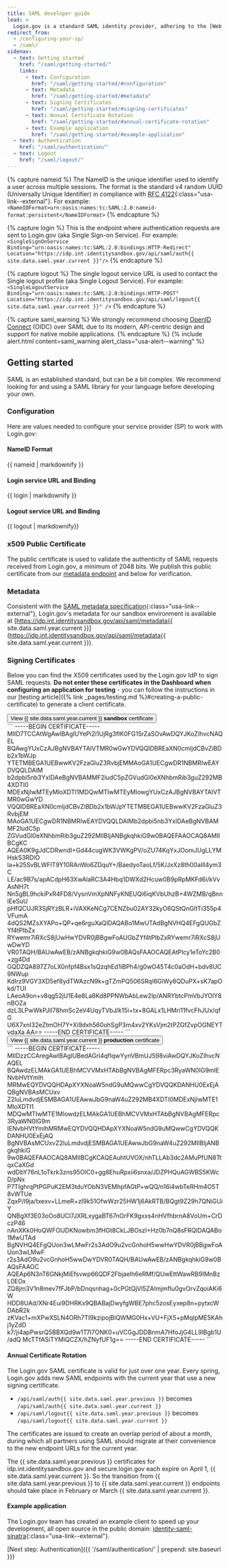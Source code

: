 ```yaml
---
title: SAML developer guide
lead: >
  Login.gov is a standard SAML identity provider, adhering to the [Web Browser SSO Profile](https://en.wikipedia.org/wiki/SAML_2.0#Web_browser_SSO_profile){:class="usa-link--external"} with enhancements for [NIST 800-63-3](https://pages.nist.gov/800-63-3/){:class="usa-link--external"}.
redirect_from:
  - /configuring-your-sp/
  - /saml/
sidenav:
  - text: Getting started
    href: "/saml/getting-started/"
    links:
      - text: Configuration
        href: "/saml/getting-started/#configuration"
      - text: Metadata
        href: "/saml/getting-started/#metadata"
      - text: Signing Certificates
        href: "/saml/getting-started/#signing-certificates"
      - text: Annual Certificate Rotation
        href: "/saml/getting-started/#annual-certificate-rotation"
      - text: Example application
        href: "/saml/getting-started/#example-application"
  - text: Authentication
    href: "/saml/authentication/"
  - text: Logout
    href: "/saml/logout/"
---
```

{% capture nameid %}
The NameID is the unique identifier used to identify a user across multiple sessions. The format is the standard v4 random UUID (Universally Unique Identifier) in compliance with [RFC 4122](https://tools.ietf.org/html/rfc4122){:class="usa-link--external"}. For example:
            `<NameIDFormat>urn:oasis:names:tc:SAML:2.0:nameid-format:persistent</NameIDFormat>`
{% endcapture %}

{% capture login %}
This is the endpoint where authentication requests are sent to Login.gov (aka Single Sign-on Service). For example:
`<SingleSignOnService Binding="urn:oasis:names:tc:SAML:2.0:bindings:HTTP-Redirect" Location="https://idp.int.identitysandbox.gov/api/saml/auth{{ site.data.saml.year.current }}"/>`
{% endcapture %}

{% capture logout %}
  The single logout service URL is used to contact the Single logout profile (aka Single Logout Service). For example:
  `<SingleLogoutService Binding="urn:oasis:names:tc:SAML:2.0:bindings:HTTP-POST" Location="https://idp.int.identitysandbox.gov/api/saml/logout{{ site.data.saml.year.current }}" />`
{% endcapture %}

{% capture saml_warning %}
We strongly recommend choosing [OpenID Connect]({{site.baseurl}}/oidc/getting-started/) (OIDC) over SAML due to its modern, API-centric design and support for native mobile applications.
{% endcapture %}
{% include alert.html content=saml_warning alert_class="usa-alert--warning" %}

<div class="grid-row grid-gap">
  <div class="desktop:grid-col-9 mobile:grid-col-full" markdown="1">

## Getting started

SAML is an established standard, but can be a bit complex. We recommend looking for and using a SAML library for your language before developing your own.

### Configuration

Here are values needed to configure your service provider (SP) to work with Login.gov:

<div class="dev-doc-row">
    <div class="grid-row">
        <div class="grid-col-5">
            <h4 class="parameters clearfix">NameID Format</h4>
        </div>
        <div class="grid-col-7 margin-top-neg-2">
            {{ nameid | markdownify }}
        </div>
    </div>
</div>
<div class="dev-doc-row">
    <div class="grid-row">
        <div class="grid-col-5">
            <h4 class="parameters clearfix">Login service URL and Binding</h4>
        </div>
        <div class="grid-col-7 margin-top-neg-2">
            {{ login | markdownify }}
        </div>
    </div>
</div>
<div class="dev-doc-row">
    <div class="grid-row">
        <div class="grid-col-5">
            <h4 class="parameters clearfix">Logout service URL and Binding</h4>
        </div>
        <div class="grid-col-7 margin-top-neg-2">
            {{ logout | markdownify}}
        </div>
    </div>
</div>

### x509 Public Certificate
  The public certificate is used to validate the authenticity of SAML requests received from Login.gov, a minimum of 2048 bits. We publish this public certificate from our [metadata endpoint](#metadata) and below for verification.

### Metadata

Consistent with the [SAML metadata specification](https://docs.oasis-open.org/security/saml/v2.0/saml-metadata-2.0-os.pdf){:class="usa-link--external"}, Login.gov's metadata for our sandbox environment is available at [https://idp.int.identitysandbox.gov/api/saml/metadata{{ site.data.saml.year.current }}](https://idp.int.identitysandbox.gov/api/saml/metadata{{ site.data.saml.year.current }}).

### Signing Certificates
Below you can find the X509 certificates used by the Login.gov IdP to sign SAML requests. **Do not enter these certificates in the Dashboard when configuring an application for testing** - you can follow the instructions in our [testing article]({% link _pages/testing.md %}#creating-a-public-certificate) to generate a client certificate.

<div class="usa-accordion--bordered">
  <button class="usa-accordion__button" aria-controls="sandbox-cert-{{ site.data.saml.year.current }}">
  View {{ site.data.saml.year.current }} <strong>sandbox</strong> certificate
  </button>
  <div id="sandbox-cert-{{ site.data.saml.year.current }}" class="usa-accordion__content" markdown="1">
```
-----BEGIN CERTIFICATE-----
MIID7TCCAtWgAwIBAgIUYePi2i1UjRg3fIK0FG15rZaSOvAwDQYJKoZIhvcNAQEL
BQAwgYUxCzAJBgNVBAYTAlVTMR0wGwYDVQQIDBREaXN0cmljdCBvZiBDb2x1bWJp
YTETMBEGA1UEBwwKV2FzaGluZ3RvbjEMMAoGA1UECgwDR1NBMRIwEAYDVQQLDAlM
b2dpbi5nb3YxIDAeBgNVBAMMF2ludC5pZGVudGl0eXNhbmRib3guZ292MB4XDTI0
MDExNjIwMTEyMloXDTI1MDQwMTIwMTEyMlowgYUxCzAJBgNVBAYTAlVTMR0wGwYD
VQQIDBREaXN0cmljdCBvZiBDb2x1bWJpYTETMBEGA1UEBwwKV2FzaGluZ3RvbjEM
MAoGA1UECgwDR1NBMRIwEAYDVQQLDAlMb2dpbi5nb3YxIDAeBgNVBAMMF2ludC5p
ZGVudGl0eXNhbmRib3guZ292MIIBIjANBgkqhkiG9w0BAQEFAAOCAQ8AMIIBCgKC
AQEA0K9gJdCDRwndI+Gd44cugWK3VWKgPV/oZU74KqYxJOomJUgLLYMHskS3RDlO
la+k25SvBLWFlT9Y10RAnWo6ZDquY+/BaedyoTaoLf/5K/JxXz8th00aIll4ym3C
LE/ac9B7s/apACdpH63XwAlaRC3A4Hbq1DWXd2Hcuw0B9pRpMKFd6i/kVvAsNH7t
Nn5gBL9hckiPxR4FD8/VysnVmXpNNFyKNEUQi6iqKVbUhzB+4WZMB/qBnnIEeSuU
pHfQCUJR3SjRYzBLR+iVAXKeNCg7CENZbu02AY32kyO6QStQnGItTi355p4VFumA
4dQS2MZsXYAPo+QP+qe6rguXaQIDAQABo1MwUTAdBgNVHQ4EFgQUGbZYf4tPIbZx
RYwemr7iRXcS8jUwHwYDVR0jBBgwFoAUGbZYf4tPIbZxRYwemr7iRXcS8jUwDwYD
VR0TAQH/BAUwAwEB/zANBgkqhkiG9w0BAQsFAAOCAQEAtPlcy1eToYc2B0+zg4Dd
GQDZQA897Z7oLX0nfpf4Bsx1sQzqhEd1iBPh4/g0wO45T4c0aOdH+bdv8UC9NWup
KdIrz9VGY3XD5ef8ydTWAzcN9k+gTZmPQ506SRqI6GlWy8QDuPX+sK7apOkd/TUI
LAeoA9on+v8qg52jU1E4e8La8Kd8PPNWbAbLew2lp/ANRYbtcPmVbJYOlY8nBOZa
dzL3LPwWkPJII78hmSc2eV4UqyTVbJ/k15i+tx+8GALx1LHMri11fvcFhJUx/qfG
U6X7xnI32eZtmOH7Y+Xi9dxh560ohSgP3m4xv2YKsVjm2tPZGfZvpOGNEYTvdaXa
AA==
-----END CERTIFICATE-----
```
  </div>
</div>

<div class="usa-accordion--bordered margin-top-2">
  <button class="usa-accordion__button" aria-controls="production-cert-{{ site.data.saml.year.current }}">
  View {{ site.data.saml.year.current }} <strong>production</strong> certificate
  </button>
  <div id="production-cert-{{ site.data.saml.year.current }}" class="usa-accordion__content" markdown="1">
```
-----BEGIN CERTIFICATE-----
MIIDzzCCAregAwIBAgIUBedAGri4qfIqwYynVBmUJ598viAwDQYJKoZIhvcNAQEL
BQAwdzELMAkGA1UEBhMCVVMxHTAbBgNVBAgMFERpc3RyaWN0IG9mIENvbHVtYmlh
MRMwEQYDVQQHDApXYXNoaW5ndG9uMQwwCgYDVQQKDANHU0ExEjAQBgNVBAsMCUxv
Z2luLmdvdjESMBAGA1UEAwwJbG9naW4uZ292MB4XDTI0MDExNjIwMTE1MloXDTI1
MDQwMTIwMTE1MlowdzELMAkGA1UEBhMCVVMxHTAbBgNVBAgMFERpc3RyaWN0IG9m
IENvbHVtYmlhMRMwEQYDVQQHDApXYXNoaW5ndG9uMQwwCgYDVQQKDANHU0ExEjAQ
BgNVBAsMCUxvZ2luLmdvdjESMBAGA1UEAwwJbG9naW4uZ292MIIBIjANBgkqhkiG
9w0BAQEFAAOCAQ8AMIIBCgKCAQEAuhtUVOX/nhTLLAb3dc2AMuPfUN8TtqxCaXGd
wdDbY76nL1oTkrk3zns95OlC0+gg8EhuRpxii6snxa/JDZPHQuAGWBS5KWcD/pNx
P7TIghrqPtPGPuK2EM3tduYObN3VEMhpfAGtP+wQQ/n16i4wbTeRHm4O5T8vWTUe
ZqxP/l9ja/txexv+LLmeR+zI9k51OfwWzr25HW1j6AkRTB/BQgt9Z29h7QNiGUiY
QNBgXf3E03oOo8UCl7JXRLxygaBT67nOrFK9gxxs4nHVfhbrnA8VoUm+CrDczP46
nAnXKk0HoQWFOlJDKNowbm3fHGt8CkLJBOszI+Hz0b7nQ8sFRQIDAQABo1MwUTAd
BgNVHQ4EFgQUon3wLMwFr2s3AdO9u2vcGnhoH5wwHwYDVR0jBBgwFoAUon3wLMwF
r2s3AdO9u2vcGnhoH5wwDwYDVR0TAQH/BAUwAwEB/zANBgkqhkiG9w0BAQsFAAOC
AQEAp6N3nT6GNkjMiEfsvwp66QDF2Fbjaelh6eRMf/QUwEttWawRB9IMnBzL0EOx
ZQ8jm3V1n8mev7fFJbP/bDnqsnhag+0cPGtQjVl5ZAImjmfIu0gvOrvZqoiAKi6W
HDD8UAd/XNr4Eui9DHRKx9QBABajDwyfgWBE7phc5zosEyxep8n+pytxcWDAbR2k
zKVac1+mXPwXSLN4ORh7TI9kzipojBlQWMG0Hx+VU+FjX5+pMqIpME5KAhj1yZdD
k7/ji4apPwsrQ5BBXQd9w1T7I7ONK0+uVCGgJDDBnmA7HfoJjG4LL9lBgb1U/adQ
McTTfASiTYMiQCZX/hZNyfUF1g==
-----END CERTIFICATE-----
```
  </div>
</div>

#### Annual Certificate Rotation

The Login.gov SAML certificate is valid for just over one year. Every spring, Login.gov adds new SAML endpoints with the current year that use a new signing certificate.

  - `/api/saml/auth{{ site.data.saml.year.previous }}` becomes `/api/saml/auth{{ site.data.saml.year.current }}`
  - `/api/saml/logout{{ site.data.saml.year.previous }}` becomes `/api/saml/logout{{ site.data.saml.year.current }}`

The certificates are issued to create an overlap period of about a month, during which all partners using SAML should migrate at their convenience to the new endpoint URLs for the current year.

The {{ site.data.saml.year.previous }} certificates for idp.int.identitysandbox.gov and secure.login.gov each expire on April 1, {{ site.data.saml.year.current }}. So the transition from {{ site.data.saml.year.previous }} to {{ site.data.saml.year.current }} endpoints should take place in February or March {{ site.data.saml.year.current }}.

#### Example application

The Login.gov team has created an example client to speed up your development, all open source in the public domain: [identity-saml-sinatra](https://github.com/18F/identity-saml-sinatra){:class="usa-link--external"}.

[Next step: Authentication]({{ '/saml/authentication/' | prepend: site.baseurl }})

</div>
</div>
